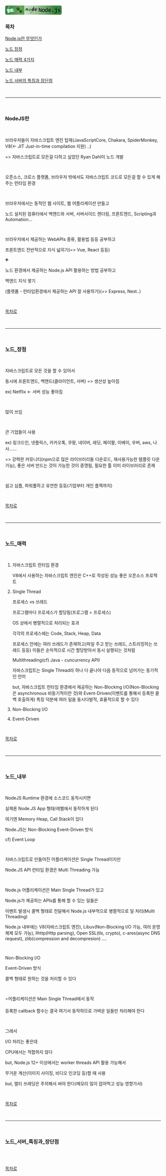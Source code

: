 <br />
<a href="https://github.com/seol-yu/TIL/tree/master/NodeJS/노드_백엔드">
  <img src="https://github.com/seol-yu/TIL/raw/master/images/nodejs-badge-logo.png?raw=true" height="30" style="max-width: 100%;">
</a>
<br />

### 목차

[Node.js란 무엇인가](#NodeJS란)

[노드 장점](#노드_장점)

[노드 매력 4가지](#노드_매력)

[노드 내부](#노드_내부)

[노드 서버의 특징과 장단점](#노드_서버_특징과_장단점)

<br />

---

<br />

### NodeJS란

<br />

브라우저들이 자바스크립트 엔진 탑재(JavaScriptCore, Chakara, SpiderMonkey, V8(<- JIT Just-in-time compilation 지원) ..)

=> 자바스크립트로 모든걸 다하고 싶었던 Ryan Dahl이 노드 개발

<br />

오픈소스, 크로스 플랫폼, 브라우저 밖에서도 자바스크립트 코드로 모든걸 할 수 있게 해주는 런타임 환경

<br />

브라우저에서는 동적인 웹 사이트, 웹 어플리케이션 만들고

노드 설치된 컴퓨터에서 백엔드와 서버, 서버사이드 렌더링, 프론트엔드, Scripting과 Automation...

<br />

브라우저에서 제공하는 WebAPIs 종류, 활용법 등등 공부하고

프론트엔드 전반적으로 지식 넓히기(=> Vue, React 등등)

:heavy_plus_sign:

노드 환경에서 제공하는 Node.js API 활용하는 방법 공부하고

백엔드 지식 쌓기

(플랫폼 - 런타임환경에서 제공하는 API 잘 사용하기)(=> Express, Nest..)

<br />

[목차로](#목차)

<br />

---

<br />

### 노드_장점

<br />

자바스크립트로 모든 것을 할 수 있어서

동시에 프론트엔드, 백엔드(클라이언트, 서버) => 생산성 높아짐

ex) Netflix <- 서버 성능 좋아짐

<br />

많이 쓰임

<br />

큰 기업들이 사용

ex) 링크드인, 넷플릭스, 카카오톡, 쿠팡, 네이버, 레딧, 페이팔, 이베이, 우버, aws, 나사......

=> 강력한 커뮤니티(npm으로 많은 라이브러리들 다운로드, 재사용가능한 템플릿 다운 가능), 좋은 서버 만드는 것이 가능한 것이 증명됨, 필요한 툴 이미 라이브러리로 존재

<br />

쉽고 심플, 파워풀하고 유연한 등등(기업부터 개인 플젝까지)

<br />

[목차로](#목차)

<br />

---

<br />

### 노드_매력

<br />

1. 자바스크립트 런타임 환경

   V8에서 사용하는 자바스크립트 엔진은 C++로 작성된 성능 좋은 오픈소스 프로젝트

2. Single Thread

   프로세스 vs 쓰레드

   프로그램마다 프로세스가 할당됨(프로그램 = 프로세스)

   OS 상에서 병렬적으로 처리되는 효과

   각각의 프로세스에는 Code, Stack, Heap, Data

   프로세스 안에는 여러 쓰레드가 존재하고(파일 주고 받는 쓰레드, 스트리밍하는 쓰레드 등등) 이들은 순차적으로 시간 할당받아서 동시 실행되는 것처럼

   Multithreading(cf) Java - cuncurrency API)

   자바스크립트는 Single Thread라 하나 다 끝나야 다음 동작으로 넘어가는 동기적인 언어

   but, 자바스크립트 런타임 환경에서 제공하는 Non-Blocking I/O(Non-Blocking은 asynchronous 비동기적이란 것)와 Event-Driven(이벤트를 통해서 등록한 콜백 호출하게) 특징 덕분에 여러 일을 동시다발적, 효율적으로 할 수 있다

3. Non-Blocking I/O

4. Event-Driven

<br />

[목차로](#목차)

<br />

---

<br />

### 노드_내부

<br />

NodeJS Runtime 환경에 소스코드 동작시키면

실제론 Node.JS App 형태/레벨에서 동작하게 된다

여기엔 Memory Heap, Call Stack이 있다

Node.JS는 Non-Blocking Event-Driven 방식

cf) Event Loop

<br />

자바스크립트로 만들어진 어플리케이션은 Single Thread이지만

Node.JS API 런타임 환경은 Multi Threading 가능

<br />

Node.js 어플리케이션은 Main Single Thread가 있고

Node.js가 제공하는 APIs를 통해 할 수 있는 일들은

이벤트 발생시 콜백 형태로 전달해서 Node.js 내부적으로 병렬적으로 일 처리(Multi Threading)

Node.js 내부에는 V8(자바스크립트 엔진), Libuv(Non-Blocking I/O 가능, 여러 운영체제 모두 가능), llhttp(Http parsing), Open SSL(tls, crypto), c-ares(async DNS request), zlib(compression and decompresion) ....

<br />

Non-Blocking I/O

Event-Driven 방식

콜백 형태로 원하는 것을 처리할 수 있다

<br />

:star:어플리케이션은 Main Single Thread에서 동작

등록한 callback 함수는 결국 여기서 동작하므로 가벼운 일들만 처리해야 한다

<br />

그래서

I/O 처리는 좋은데

CPU에서는 적합하지 않다

but, Node.js 12+ 이상에서는 worker threads API 활용 가능해서

무거운 계산(이미지 사이징, 비디오 인코딩 등)할 때 사용

but, 멀티 쓰레딩은 주의해서 써야 한다(메모리 많이 잡아먹고 성능 영향가서) 

<br />

[목차로](#목차)

<br />

---

<br />

### 노드_서버_특징과_장단점

<br />



<br />

[목차로](#목차)

<br />